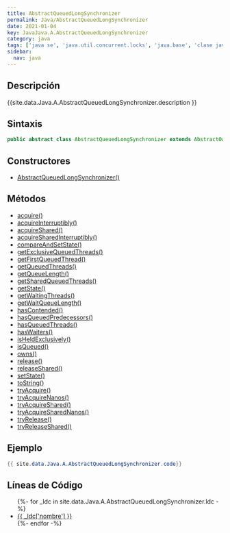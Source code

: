 ```yaml
---
title: AbstractQueuedLongSynchronizer
permalink: Java/AbstractQueuedLongSynchronizer
date: 2021-01-04
key: JavaJava.A.AbstractQueuedLongSynchronizer
category: java
tags: ['java se', 'java.util.concurrent.locks', 'java.base', 'clase java', 'Java 1.6']
sidebar: 
  nav: java
---
```


## Descripción
{{site.data.Java.A.AbstractQueuedLongSynchronizer.description }}

## Sintaxis
~~~java
public abstract class AbstractQueuedLongSynchronizer extends AbstractOwnableSynchronizer implements Serializable
~~~

## Constructores
* [AbstractQueuedLongSynchronizer()](/Java/AbstractQueuedLongSynchronizer/AbstractQueuedLongSynchronizer/)

## Métodos
* [acquire()](/Java/AbstractQueuedLongSynchronizer/acquire)
* [acquireInterruptibly()](/Java/AbstractQueuedLongSynchronizer/acquireInterruptibly)
* [acquireShared()](/Java/AbstractQueuedLongSynchronizer/acquireShared)
* [acquireSharedInterruptibly()](/Java/AbstractQueuedLongSynchronizer/acquireSharedInterruptibly)
* [compareAndSetState()](/Java/AbstractQueuedLongSynchronizer/compareAndSetState)
* [getExclusiveQueuedThreads()](/Java/AbstractQueuedLongSynchronizer/getExclusiveQueuedThreads)
* [getFirstQueuedThread()](/Java/AbstractQueuedLongSynchronizer/getFirstQueuedThread)
* [getQueuedThreads()](/Java/AbstractQueuedLongSynchronizer/getQueuedThreads)
* [getQueueLength()](/Java/AbstractQueuedLongSynchronizer/getQueueLength)
* [getSharedQueuedThreads()](/Java/AbstractQueuedLongSynchronizer/getSharedQueuedThreads)
* [getState()](/Java/AbstractQueuedLongSynchronizer/getState)
* [getWaitingThreads()](/Java/AbstractQueuedLongSynchronizer/getWaitingThreads)
* [getWaitQueueLength()](/Java/AbstractQueuedLongSynchronizer/getWaitQueueLength)
* [hasContended()](/Java/AbstractQueuedLongSynchronizer/hasContended)
* [hasQueuedPredecessors()](/Java/AbstractQueuedLongSynchronizer/hasQueuedPredecessors)
* [hasQueuedThreads()](/Java/AbstractQueuedLongSynchronizer/hasQueuedThreads)
* [hasWaiters()](/Java/AbstractQueuedLongSynchronizer/hasWaiters)
* [isHeldExclusively()](/Java/AbstractQueuedLongSynchronizer/isHeldExclusively)
* [isQueued()](/Java/AbstractQueuedLongSynchronizer/isQueued)
* [owns()](/Java/AbstractQueuedLongSynchronizer/owns)
* [release()](/Java/AbstractQueuedLongSynchronizer/release)
* [releaseShared()](/Java/AbstractQueuedLongSynchronizer/releaseShared)
* [setState()](/Java/AbstractQueuedLongSynchronizer/setState)
* [toString()](/Java/AbstractQueuedLongSynchronizer/toString)
* [tryAcquire()](/Java/AbstractQueuedLongSynchronizer/tryAcquire)
* [tryAcquireNanos()](/Java/AbstractQueuedLongSynchronizer/tryAcquireNanos)
* [tryAcquireShared()](/Java/AbstractQueuedLongSynchronizer/tryAcquireShared)
* [tryAcquireSharedNanos()](/Java/AbstractQueuedLongSynchronizer/tryAcquireSharedNanos)
* [tryRelease()](/Java/AbstractQueuedLongSynchronizer/tryRelease)
* [tryReleaseShared()](/Java/AbstractQueuedLongSynchronizer/tryReleaseShared)

## Ejemplo
~~~java
{{ site.data.Java.A.AbstractQueuedLongSynchronizer.code}}
~~~

## Líneas de Código
<ul>
{%- for _ldc in site.data.Java.A.AbstractQueuedLongSynchronizer.ldc -%}
   <li>
       <a href="{{_ldc['url'] }}">{{ _ldc['nombre'] }}</a>
   </li>
{%- endfor -%}
</ul>
